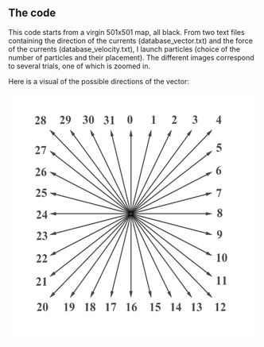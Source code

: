 ## The code
This code starts from a virgin 501x501 map, all black. From two text files containing the direction of the currents (database_vector.txt) and the force of the currents (database_velocity.txt), I launch particles (choice of the number of particles and their placement). The different images correspond to several trials, one of which is zoomed in.

Here is a visual of the possible directions of the vector: 

<p align="center"><img src="Compass.png" width="500" height="500"></p align="center">


